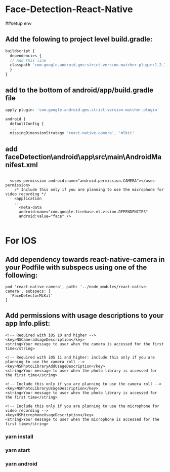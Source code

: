 # Face-Detection-React-Native

##setup env

## Add the folowing to project level build.gradle:
```js
buildscript {
  dependencies {
  // Add this line
  classpath 'com.google.android.gms:strict-version-matcher-plugin:1.2.1' // <--- you might want to use different version
  }
}
```
## add to the bottom of android/app/build.gradle file
```js
apply plugin: 'com.google.android.gms.strict-version-matcher-plugin'

android {
  defaultConfig {
  ...
  missingDimensionStrategy 'react-native-camera', 'mlkit'
```
## add faceDetection\android\app\src\main\AndroidManifest.xml
```code

  <uses-permission android:name="android.permission.CAMERA"></uses-permission>
    /* Include this only if you are planning to use the microphone for video recording */
    <application
    ...
      <meta-data 
      android:name="com.google.firebase.ml.vision.DEPENDENCIES"
      android:value="face" />
      
```

# For IOS
## Add dependency towards react-native-camera in your Podfile with subspecs using one of the following:
```code
pod 'react-native-camera', path: '../node_modules/react-native-camera', subspecs: [
  'FaceDetectorMLKit'
]
```
## Add permissions with usage descriptions to your app Info.plist:
```code
<!-- Required with iOS 10 and higher -->
<key>NSCameraUsageDescription</key>
<string>Your message to user when the camera is accessed for the first time</string>

<!-- Required with iOS 11 and higher: include this only if you are planning to use the camera roll -->
<key>NSPhotoLibraryAddUsageDescription</key>
<string>Your message to user when the photo library is accessed for the first time</string>

<!-- Include this only if you are planning to use the camera roll -->
<key>NSPhotoLibraryUsageDescription</key>
<string>Your message to user when the photo library is accessed for the first time</string>

<!-- Include this only if you are planning to use the microphone for video recording -->
<key>NSMicrophoneUsageDescription</key>
<string>Your message to user when the microphone is accessed for the first time</string>
```

### yarn install
### yarn start
### yarn android




